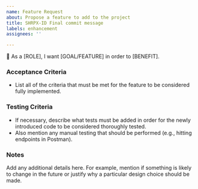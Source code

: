 ```yaml
---
name: Feature Request
about: Propose a feature to add to the project
title: SHRPX-ID Final commit message
labels: enhancement
assignees: ''

---
```


:gift: As a [ROLE], I want [GOAL/FEATURE] in order to [BENEFIT].

### Acceptance Criteria
- List all of the criteria that must be met for the feature to be considered fully implemented.

### Testing Criteria
- If necessary, describe what tests must be added in order for the newly introduced code to be considered thoroughly tested.
- Also mention any manual testing that should be performed (e.g., hitting endpoints in Postman).

### Notes
Add any additional details here. For example, mention if something is likely to change in the future or justify why a particular design choice should be made.
